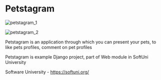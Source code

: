 # Petstagram

![petstagram_1](https://user-images.githubusercontent.com/68993494/188004356-6a18b018-4214-4ab3-a9a6-dab1b8ef3e46.jpg)

![petstagram_2](https://user-images.githubusercontent.com/68993494/188004423-fc037473-4222-40d4-994a-7fe59549e187.jpg)

Petstagram is an application through which you can present your pets, to like pets profiles, comment on pet profiles

Petstagram is example Django project, part of Web module in SoftUni University

Software University - https://softuni.org/
